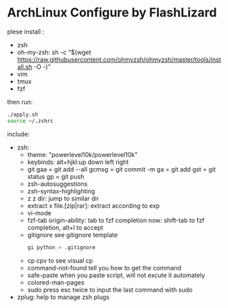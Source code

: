 # ArchLinux Configure by FlashLizard

plese install :
- zsh
- oh-my-zsh: sh -c "$(wget https://raw.githubusercontent.com/ohmyzsh/ohmyzsh/master/tools/install.sh -O -)"
- vim
- tmux
- fzf

then run:
```bash
./apply.sh
source ~/.zshrc
```

include:
- zsh:
    - theme:  "powerlevel10k/powerlevel10k"
    - keybinds:
        alt+hjkl:up down left right
    - git
        gaa = git add --all
        gcmsg = git commit -m
        ga = git add
        gst = git status
        gp = git push
    - zsh-autosuggestions
    - zsh-syntax-highlighting 
    - z 
        z dir: jump to similar dir
    - extract 
        x file.[zip|rar]: extract according to exp
    - vi-mode 
    - fzf-tab 
        origin-ability: tab to fzf completion
        now: shift-tab to fzf completion, alt+l to accept
    - gitignore 
        see gitignore template
        ```bash
        gi python > .gitignore
        ```
    - cp 
        cpv to see visual cp
    - command-not-found 
        tell you how to get the command
    - safe-paste 
        when you paste script, will not excute it automately
    - colored-man-pages 
    - sudo
        press esc twice to input the last command with sudo
- zplug:
    help to manage zsh plugs
